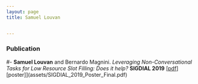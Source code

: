 ```yaml
---
layout: page
title: Samuel Louvan 


---
```


### Publication

#- __Samuel Louvan__ and Bernardo Magnini. *Leveraging Non-Conversational Tasks for Low Resource Slot Filling: Does it help?*  __SIGDIAL 2019__ [[pdf]](https://ahcweb01.naist.jp/sigdial20/proceedings/proceedings_SIGDIAL2019.pdf) [poster]](assets/SIGDIAL_2019_Poster_Final.pdf)

